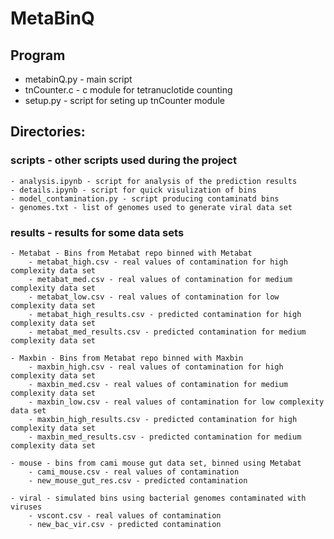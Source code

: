 # MetaBinQ #

## Program
* metabinQ.py - main script
* tnCounter.c - c module for tetranuclotide counting
* setup.py - script for seting up tnCounter module

## Directories:

### scripts - other scripts used during the project 
    - analysis.ipynb - script for analysis of the prediction results
    - details.ipynb - script for quick visulization of bins
    - model_contamination.py - script producing contaminatd bins
    - genomes.txt - list of genomes used to generate viral data set
    
### results - results for some data sets

    - Metabat - Bins from Metabat repo binned with Metabat
        - metabat_high.csv - real values of contamination for high complexity data set
        - metabat_med.csv - real values of contamination for medium complexity data set
        - metabat_low.csv - real values of contamination for low complexity data set
        - metabat_high_results.csv - predicted contamination for high complexity data set
        - metabat_med_results.csv - predicted contamination for medium complexity data set
        
    - Maxbin - Bins from Metabat repo binned with Maxbin
        - maxbin_high.csv - real values of contamination for high complexity data set
        - maxbin_med.csv - real values of contamination for medium complexity data set
        - maxbin_low.csv - real values of contamination for low complexity data set
        - maxbin_high_results.csv - predicted contamination for high complexity data set
        - maxbin_med_results.csv - predicted contamination for medium complexity data set

    - mouse - bins from cami mouse gut data set, binned using Metabat
        - cami_mouse.csv - real values of contamination
        - new_mouse_gut_res.csv - predicted contamination

    - viral - simulated bins using bacterial genomes contaminated with viruses
        - vscont.csv - real values of contamination
        - new_bac_vir.csv - predicted contamination
        
